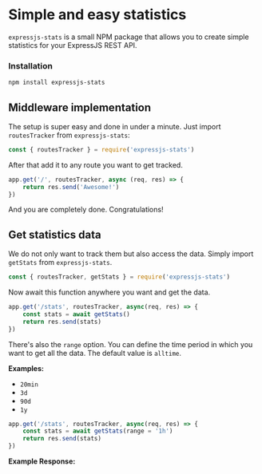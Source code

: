 # **Simple and easy statistics**

`expressjs-stats` is a small NPM package that allows you to create simple statistics for your ExpressJS REST API.

### **Installation**

```bash
npm install expressjs-stats
```

## **Middleware implementation**

The setup is super easy and done in under a minute. Just import `routesTracker` from `expressjs-stats`:

```js
const { routesTracker } = require('expressjs-stats')
```

After that add it to any route you want to get tracked.

```js
app.get('/', routesTracker, async (req, res) => {
    return res.send('Awesome!')
})
```

And you are completely done. Congratulations!

## **Get statistics data**

We do not only want to track them but also access the data. Simply import `getStats` from `expressjs-stats`.

```js
const { routesTracker, getStats } = require('expressjs-stats')
```

Now await this function anywhere you want and get the data.

```js
app.get('/stats', routesTracker, async(req, res) => {
    const stats = await getStats()
    return res.send(stats)
})
```

There's also the `range` option. You can define the time period in which you want to get all the data. The default value is `alltime`.

**Examples:**
- `20min`
- `3d`
- `90d`
- `1y`

```js
app.get('/stats', routesTracker, async(req, res) => {
    const stats = await getStats(range = '1h')
    return res.send(stats)
})
```

**Example Response:**
```json
```